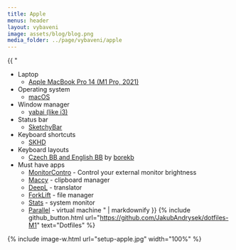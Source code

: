 ```yaml
---
title: Apple
menus: header
layout: vybaveni
image: assets/blog/blog.png
media_folder: ../page/vybaveni/apple
---
```


<div class="row">
  <div class="col-md-6">
  {{ "

- Laptop
    - [Apple MacBook Pro 14 (M1 Pro, 2021)](https://www.apple.com/cz/macbook-pro-14-and-16/)
- Operating system
    - [macOS](https://www.apple.com/cz/macos/)
- Window manager
    - [yabai (like i3)](https://github.com/koekeishiya/yabai)
- Status bar
    - [SketchyBar](https://github.com/FelixKratz/SketchyBar)
- Keyboard shortcuts
    - [SKHD](https://github.com/koekeishiya/skhd)
- Keyboard layouts
  - [Czech BB and English BB](https://github.com/borekb/macos-keyboards) by [borekb](https://github.com/borekb)
- Must have apps
  - [MonitorContro](https://github.com/MonitorControl/MonitorControl) - Control your external monitor brightness
  - [Maccy](https://maccy.app/) - clipboard manager
  - [DeepL](https://www.deepl.com/translator) - translator
  - [ForkLift](https://binarynights.com/) - file manager
  - [Stats](https://github.com/exelban/stats) - system monitor
  - [Parallel](https://www.parallels.com/) - virtual machine
      " | markdownify }}
    {% include github_button.html
    url="https://github.com/JakubAndrysek/dotfiles-M1"
    text="Dotfiles"
    %}
      </div>
      <div class="col-6">
        {% include image-w.html
        url="setup-apple.jpg"
        width="100%"
        %}
      </div>
</div>